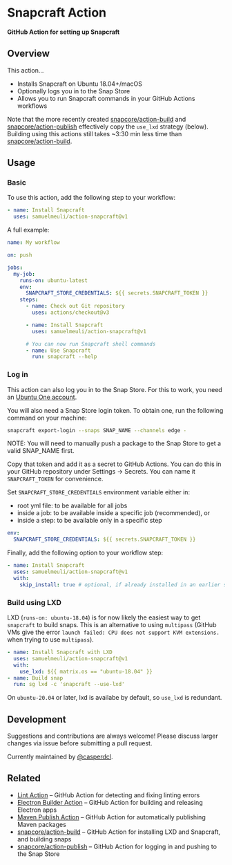 # Snapcraft Action

**GitHub Action for setting up Snapcraft**

## Overview

This action…

- Installs Snapcraft on Ubuntu 18.04+/macOS
- Optionally logs you in to the Snap Store
- Allows you to run Snapcraft commands in your GitHub Actions workflows

Note that the more recently created [snapcore/action-build] and [snapcore/action-publish] effectively copy the `use_lxd` strategy (below). Building using this actions still takes ~3:30 min less time than [snapcore/action-build].

[snapcore/action-build]: https://github.com/snapcore/action-build
[snapcore/action-publish]: https://github.com/snapcore/action-publish

## Usage

### Basic

To use this action, add the following step to your workflow:

```yml
- name: Install Snapcraft
  uses: samuelmeuli/action-snapcraft@v1
```

A full example:

```yml
name: My workflow

on: push

jobs:
  my-job:
    runs-on: ubuntu-latest
    env:
      SNAPCRAFT_STORE_CREDENTIALS: ${{ secrets.SNAPCRAFT_TOKEN }}
    steps:
      - name: Check out Git repository
        uses: actions/checkout@v3

      - name: Install Snapcraft
        uses: samuelmeuli/action-snapcraft@v1

      # You can now run Snapcraft shell commands
      - name: Use Snapcraft
        run: snapcraft --help
```

### Log in

This action can also log you in to the Snap Store. For this to work, you need an [Ubuntu One account](https://snapcraft.io/account).

You will also need a Snap Store login token. To obtain one, run the following command on your machine:

```sh
snapcraft export-login --snaps SNAP_NAME --channels edge -
```

NOTE: You will need to manually push a package to the Snap Store to get a valid SNAP_NAME first.

Copy that token and add it as a secret to GitHub Actions. You can do this in your GitHub repository under Settings → Secrets. You can name it `SNAPCRAFT_TOKEN` for convenience.

Set `SNAPCRAFT_STORE_CREDENTIALS` environment variable either in:

- root yml file: to be available for all jobs
- inside a job: to be available inside a specific job (recommended), or
- inside a step: to be available only in a specific step

```yml
env:
  SNAPCRAFT_STORE_CREDENTIALS: ${{ secrets.SNAPCRAFT_TOKEN }}
```

Finally, add the following option to your workflow step:

```yml
- name: Install Snapcraft
  uses: samuelmeuli/action-snapcraft@v1
  with:
    skip_install: true # optional, if already installed in an earlier step
```

### Build using LXD

LXD (`runs-on: ubuntu-18.04`) is for now likely the easiest way to get `snapcraft` to build snaps. This is an alternative to using `multipass` (GitHub VMs give the error `launch failed: CPU does not support KVM extensions.` when trying to use `multipass`).

```yml
- name: Install Snapcraft with LXD
  uses: samuelmeuli/action-snapcraft@v1
  with:
    use_lxd: ${{ matrix.os == "ubuntu-18.04" }}
- name: Build snap
  run: sg lxd -c 'snapcraft --use-lxd'
```

On `ubuntu-20.04` or later, lxd is availabe by default, so `use_lxd` is redundant.

## Development

Suggestions and contributions are always welcome! Please discuss larger changes via issue before submitting a pull request.

Currently maintained by [@casperdcl](https://github.com/casperdcl).

## Related

- [Lint Action](https://github.com/samuelmeuli/lint-action) – GitHub Action for detecting and fixing linting errors
- [Electron Builder Action](https://github.com/samuelmeuli/action-electron-builder) – GitHub Action for building and releasing Electron apps
- [Maven Publish Action](https://github.com/samuelmeuli/action-maven-publish) – GitHub Action for automatically publishing Maven packages
- [snapcore/action-build] – GitHub Action for installing LXD and Snapcraft, and building snaps
- [snapcore/action-publish] – GitHub Action for logging in and pushing to the Snap Store
